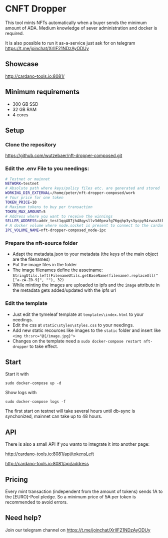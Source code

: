 # CNFT Dropper
This tool mints NFTs automatically when a buyer sends the minimum amount of ADA. Medium knowledge of sever administration and docker is required.

It is also possible to run it as-a-service just ask for on telegram https://t.me/joinchat/XrlIF21NDzAyODUy

## Showcase

http://cardano-tools.io:8081/

## Minimum requirements

- 300 GB SSD
- 32 GB RAM
- 4 cores

## Setup

### Clone the repository

https://github.com/wutzebaer/nft-dropper-composed.git

### Edit the .env File to you needings:

```bash
# Testnet or mainnet
NETWORK=testnet
# Absolute path where keys/policy files etc. are generated and stored
WORKING_DIR_EXTERNAL=/home/peter/nft-dropper-composed/work
# Your price for one token
TOKEN_PRICE=10
# Maximum tokens to buy per transaction
TOKEN_MAX_AMOUNT=5
# Address where you want to receive the winnings
SELLER_ADDRESS=addr_test1qq487jh48qysllv3d0peafg76gqhp3ys3ycpy94rwza3tk4578p0hapx37mcflefvvwyhwtwn4kt83nkf7wqwx9tvsdshrgzfj
# A docker volume where node.socket is present to connect to the cardano-node. You can leave it as it is, as long the docker-compose.yml is in a dir named nft-dropper-composed (default if you extract the zip)
IPC_VOLUME_NAME=nft-dropper-composed_node-ipc
```

### Prepare the nft-source folder

- Adapt the metadata.json to your metadata (the keys of the main object are the filenames)
- Put the image files in the folder
- The image filenames define the assetname: `StringUtils.left(FilenameUtils.getBaseName(filename).replaceAll("[^a-zA-Z0-9]", ""), 32)`
- While minting the images are uploaded to ipfs and the `image` attribute in the metadata gets added/updated with the ipfs url

### Edit the template

- Just edit the tymeleaf template at `templates\index.html` to your needings. 
- Edit the css at `static\styles\styles.css` to your needings.
- Add new static recources like images to the `static` folder and insert like `<img th:src="@{/image.jpg}">`
- Changes on the template need a `sudo docker-compose restart nft-dropper` to take effect.

## Start

Start it with

```sudo docker-compose up -d```

Show logs with

```sudo docker-compose logs -f```

The first start on testnet will take several hours until db-sync is synchonized, mainnet can take up to 48 hours.

## API

There is also a small API if you wanto to integrate it into another page:

http://cardano-tools.io:8081/api/tokensLeft

http://cardano-tools.io:8081/api/address

## Pricing

Every mint transaction (independent from the amount of tokens) sends 1₳ to the [EURO]-Pool pledge. So a minimum price of 5₳ per token is recommended to avoid errors.

## Need help?

Join our telegram channel on https://t.me/joinchat/XrlIF21NDzAyODUy